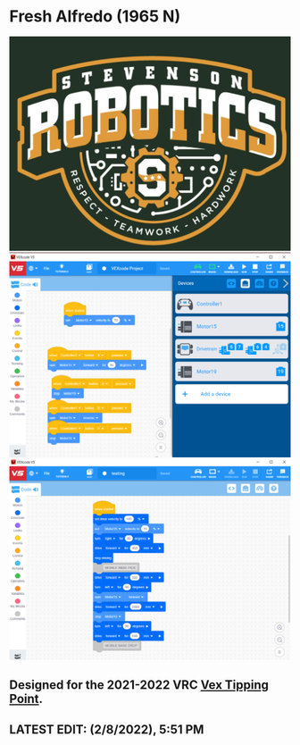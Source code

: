 # Fresh Alfredo (1965 N)
![](./media/stevensonvexlogo.png "Stevenson Robotics 2021-2022")
![](./media/Drive.png "Stevenson Robotics 2021-2022")
![](./media/Auto.png "Stevenson Robotics 2021-2022")
## Designed for the 2021-2022 VRC [Vex Tipping Point](https://www.vexrobotics.com/v5/competition/vrc-current-game).
## LATEST EDIT: (2/8/2022), 5:51 PM